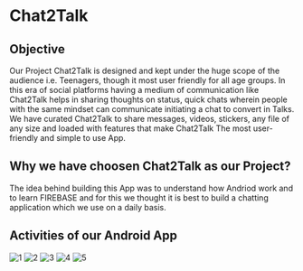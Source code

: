 # Chat2Talk

## Objective
 Our Project Chat2Talk is designed and kept under the huge scope of the audience i.e. Teenagers, though it most user friendly for all age groups. In this era of social platforms having a medium of communication like Chat2Talk helps in sharing thoughts on status, quick chats wherein people with the same mindset can communicate initiating a chat to convert in Talks. We have curated Chat2Talk to share messages, videos, stickers, any file of any size and loaded with features that make Chat2Talk The most user-friendly and simple to use App.
 
 ## Why we have choosen Chat2Talk as our Project?
The idea behind building this App was to understand how Andriod work and to learn FIREBASE and for this we thought it is best to build a chatting application which we use on a daily basis.

## Activities of our Android App

![1](https://user-images.githubusercontent.com/55083648/125155896-408d5600-e180-11eb-9151-59bb0f9ac8c2.png)         ![2](https://user-images.githubusercontent.com/55083648/125155902-471bcd80-e180-11eb-8615-f4c007ee73a5.png)
![3](https://user-images.githubusercontent.com/55083648/125155909-4e42db80-e180-11eb-866a-5e6711d1921e.png)         ![4](https://user-images.githubusercontent.com/55083648/125155915-53078f80-e180-11eb-9920-185a327eae6d.png)
![5](https://user-images.githubusercontent.com/55083648/125155919-56028000-e180-11eb-8549-cfd0715f94a9.png)












